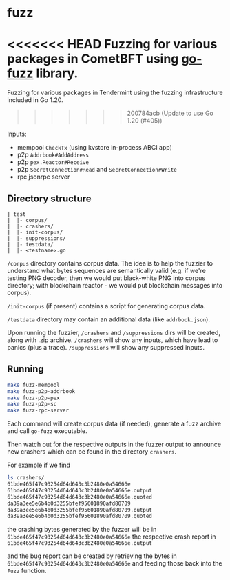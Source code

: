 # fuzz

<<<<<<< HEAD
Fuzzing for various packages in CometBFT using [go-fuzz](https://github.com/dvyukov/go-fuzz) library.
=======
Fuzzing for various packages in Tendermint using the fuzzing infrastructure
included in Go 1.20.
>>>>>>> 200784acb (Update to use Go 1.20 (#405))

Inputs:

- mempool `CheckTx` (using kvstore in-process ABCI app)
- p2p `Addrbook#AddAddress`
- p2p `pex.Reactor#Receive`
- p2p `SecretConnection#Read` and `SecretConnection#Write`
- rpc jsonrpc server

## Directory structure

```
| test
|  |- corpus/
|  |- crashers/
|  |- init-corpus/
|  |- suppressions/
|  |- testdata/
|  |- <testname>.go
```

`/corpus` directory contains corpus data. The idea is to help the fuzzier to
understand what bytes sequences are semantically valid (e.g. if we're testing
PNG decoder, then we would put black-white PNG into corpus directory; with
blockchain reactor - we would put blockchain messages into corpus).

`/init-corpus` (if present) contains a script for generating corpus data.

`/testdata` directory may contain an additional data (like `addrbook.json`).

Upon running the fuzzier, `/crashers` and `/suppressions` dirs will be created,
along with <testname>.zip archive. `/crashers` will show any inputs, which have
lead to panics (plus a trace). `/suppressions` will show any suppressed inputs.

## Running

```sh
make fuzz-mempool
make fuzz-p2p-addrbook
make fuzz-p2p-pex
make fuzz-p2p-sc
make fuzz-rpc-server
```

Each command will create corpus data (if needed), generate a fuzz archive and
call `go-fuzz` executable.

Then watch out for the respective outputs in the fuzzer output to announce new
crashers which can be found in the directory `crashers`.

For example if we find

```sh
ls crashers/
61bde465f47c93254d64d643c3b2480e0a54666e
61bde465f47c93254d64d643c3b2480e0a54666e.output
61bde465f47c93254d64d643c3b2480e0a54666e.quoted
da39a3ee5e6b4b0d3255bfef95601890afd80709
da39a3ee5e6b4b0d3255bfef95601890afd80709.output
da39a3ee5e6b4b0d3255bfef95601890afd80709.quoted
```

the crashing bytes generated by the fuzzer will be in
`61bde465f47c93254d64d643c3b2480e0a54666e` the respective crash report in
`61bde465f47c93254d64d643c3b2480e0a54666e.output`

and the bug report can be created by retrieving the bytes in
`61bde465f47c93254d64d643c3b2480e0a54666e` and feeding those back into the
`Fuzz` function.
